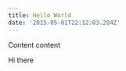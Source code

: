 ```yaml
---
title: Hello World
date: '2015-05-01T22:12:03.284Z'
---
```


Content content

<div>
Hi there
</div>
